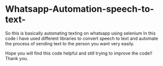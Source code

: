 # Whatsapp-Automation-speech-to-text-
So this  is basically automating texting on whatsapp using selenium
In this code i have used different libraries to convert speech to text and automate the process of sending
text to the person you want very easily.

Hope you will find this code helpful and still trying to improve the code!! Thank you.
